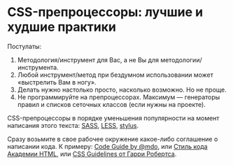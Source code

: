 # CSS-препроцессоры: лучшие и худшие практики

Постулаты:

1. Методология/инструмент для Вас, а не Вы для методологии/инструмента.
2. Любой инструмент/метод при бездумном использовании может «выстрелить Вам в ногу».
3. Делать нужно настолько просто, насколько возможно. Но не проще.
3. Не программируйте на препроцессорах. Максимум — генераторы правил и списков сеточных классов (если нужны на проекте).

CSS-препроцессоры в порядке уменьшения популярности на момент написания этого текста: [SASS](http://sass-lang.com/), [LESS](http://lesscss.org/), [stylus](http://stylus-lang.com/).

Сразу возьмите в свое рабочее окружение какое-либо соглашение о написании кода. К примеру: [Code Guide by @mdo](http://codeguide.co/), или [Стиль кода Академии HTML](https://htmlacademy.github.io/codeguide/), или [CSS Guidelines от Гарри Робертса](http://cssguidelin.es/).